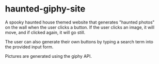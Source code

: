 # haunted-giphy-site

A spooky haunted house themed website that generates "haunted photos" on the wall when the user clicks a button. If the user clicks an image, it will move, and if clicked again, it will go still.

The user can also generate their own buttons by typing a search term into the provided input form. 

Pictures are generated using the giphy API.
